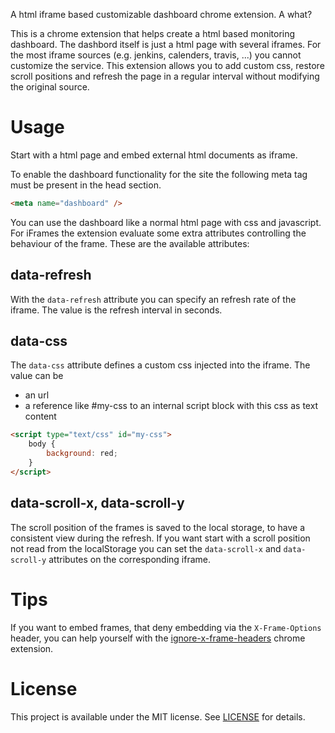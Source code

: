 A html iframe based customizable dashboard chrome extension. A what?

This is a chrome extension that helps create a html based monitoring dashboard. The dashbord
itself is just a html page with several iframes. For the most iframe sources (e.g. jenkins,
calenders, travis, ...) you cannot customize the service. This extension allows you to add
custom css, restore scroll positions and refresh the page in a regular interval without
modifying the original source.

Usage
===

Start with a html page and embed external html documents as iframe.

To enable the dashboard functionality for the site the following meta tag must be present
in the head section.

```html
<meta name="dashboard" />
```

You can use the dashboard like a normal html page with css and javascript.
For iFrames the extension evaluate some extra attributes controlling the behaviour of the
frame. These are the available attributes:

data-refresh
---

With the `data-refresh` attribute you can specify an refresh rate of the iframe. The value
is the refresh interval in seconds.

data-css
---

The `data-css` attribute defines a custom css injected into the iframe. The value can be

* an url
* a reference like #my-css to an internal script block with this css as text content

```html
<script type="text/css" id="my-css">
    body {
        background: red;
    }
</script>
```

data-scroll-x, data-scroll-y
---

The scroll position of the frames is saved to the local storage, to have a consistent view
during the refresh. If you want start with a scroll position not read from the
localStorage you can set the `data-scroll-x` and `data-scroll-y` attributes on the
corresponding iframe.


Tips
===

If you want to embed frames, that deny embedding via the `X-Frame-Options` header, you
can help yourself with the
[ignore-x-frame-headers](https://chrome.google.com/webstore/detail/ignore-x-frame-headers/gleekbfjekiniecknbkamfmkohkpodhe) chrome extension.

License
===

This project is available under the MIT license. See [LICENSE](https://github.com/it-ony/dashboard/blob/master/LICENSE) for details.








